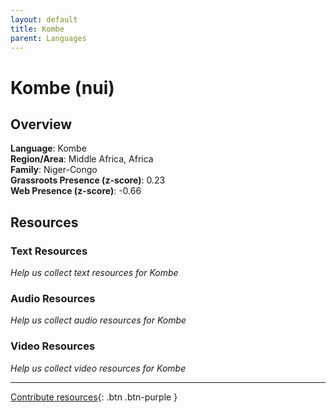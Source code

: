 ```yaml
---
layout: default
title: Kombe
parent: Languages
---
```


# Kombe (nui)

## Overview

**Language**: Kombe  
**Region/Area**: Middle Africa, Africa  
**Family**: Niger-Congo  
**Grassroots Presence (z-score)**: 0.23  
**Web Presence (z-score)**: -0.66  

## Resources

### Text Resources
*Help us collect text resources for Kombe*

### Audio Resources
*Help us collect audio resources for Kombe*

### Video Resources
*Help us collect video resources for Kombe*

---

[Contribute resources](https://forms.office.com/e/1SfLJx3u1r){: .btn .btn-purple }
